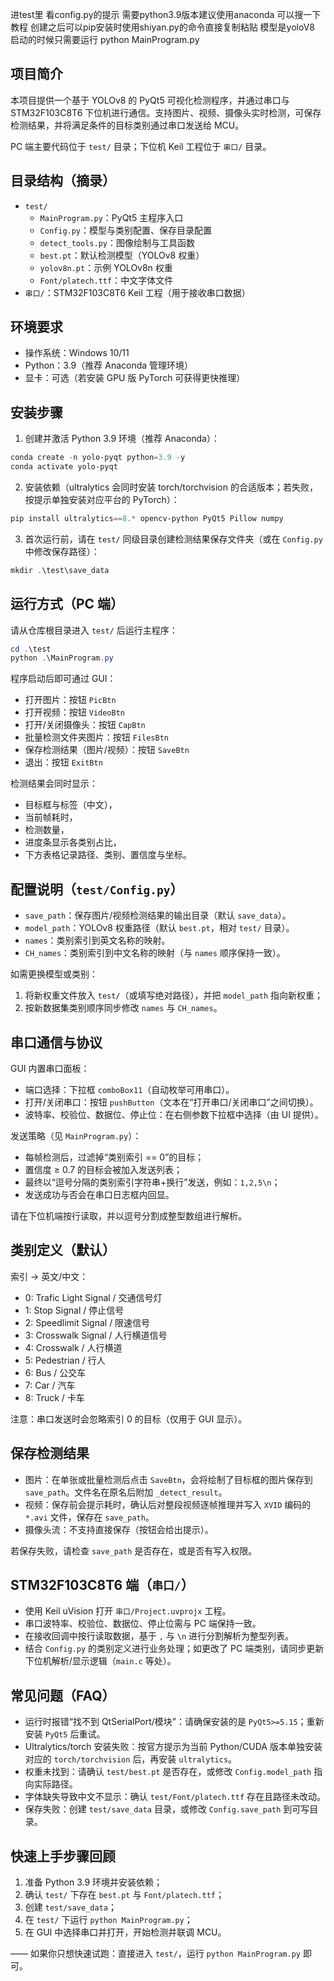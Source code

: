 进test里 看config.py的提示
需要python3.9版本建议使用anaconda
可以搜一下教程
创建之后可以pip安装时使用shiyan.py的命令直接复制粘贴
模型是yoloV8
启动的时候只需要运行 python MainProgram.py


## 项目简介

本项目提供一个基于 YOLOv8 的 PyQt5 可视化检测程序，并通过串口与 STM32F103C8T6 下位机进行通信。支持图片、视频、摄像头实时检测，可保存检测结果，并将满足条件的目标类别通过串口发送给 MCU。

PC 端主要代码位于 `test/` 目录；下位机 Keil 工程位于 `串口/` 目录。

## 目录结构（摘录）

- `test/`
	- `MainProgram.py`：PyQt5 主程序入口
	- `Config.py`：模型与类别配置、保存目录配置
	- `detect_tools.py`：图像绘制与工具函数
	- `best.pt`：默认检测模型（YOLOv8 权重）
	- `yolov8n.pt`：示例 YOLOv8n 权重
	- `Font/platech.ttf`：中文字体文件
- `串口/`：STM32F103C8T6 Keil 工程（用于接收串口数据）

## 环境要求

- 操作系统：Windows 10/11
- Python：3.9（推荐 Anaconda 管理环境）
- 显卡：可选（若安装 GPU 版 PyTorch 可获得更快推理）

## 安装步骤

1) 创建并激活 Python 3.9 环境（推荐 Anaconda）：

```powershell
conda create -n yolo-pyqt python=3.9 -y
conda activate yolo-pyqt
```

2) 安装依赖（ultralytics 会同时安装 torch/torchvision 的合适版本；若失败，按提示单独安装对应平台的 PyTorch）：

```powershell
pip install ultralytics==8.* opencv-python PyQt5 Pillow numpy
```

3) 首次运行前，请在 `test/` 同级目录创建检测结果保存文件夹（或在 `Config.py` 中修改保存路径）：

```powershell
mkdir .\test\save_data
```

## 运行方式（PC 端）

请从仓库根目录进入 `test/` 后运行主程序：

```powershell
cd .\test
python .\MainProgram.py
```

程序启动后即可通过 GUI：

- 打开图片：按钮 `PicBtn`
- 打开视频：按钮 `VideoBtn`
- 打开/关闭摄像头：按钮 `CapBtn`
- 批量检测文件夹图片：按钮 `FilesBtn`
- 保存检测结果（图片/视频）：按钮 `SaveBtn`
- 退出：按钮 `ExitBtn`

检测结果会同时显示：

- 目标框与标签（中文），
- 当前帧耗时，
- 检测数量，
- 进度条显示各类别占比，
- 下方表格记录路径、类别、置信度与坐标。

## 配置说明（`test/Config.py`）

- `save_path`：保存图片/视频检测结果的输出目录（默认 `save_data`）。
- `model_path`：YOLOv8 权重路径（默认 `best.pt`，相对 `test/` 目录）。
- `names`：类别索引到英文名称的映射。
- `CH_names`：类别索引到中文名称的映射（与 `names` 顺序保持一致）。

如需更换模型或类别：

1) 将新权重文件放入 `test/`（或填写绝对路径），并把 `model_path` 指向新权重；
2) 按新数据集类别顺序同步修改 `names` 与 `CH_names`。

## 串口通信与协议

GUI 内置串口面板：

- 端口选择：下拉框 `comboBox11`（自动枚举可用串口）。
- 打开/关闭串口：按钮 `pushButton`（文本在“打开串口/关闭串口”之间切换）。
- 波特率、校验位、数据位、停止位：在右侧参数下拉框中选择（由 UI 提供）。

发送策略（见 `MainProgram.py`）：

- 每帧检测后，过滤掉“类别索引 == 0”的目标；
- 置信度 ≥ 0.7 的目标会被加入发送列表；
- 最终以“逗号分隔的类别索引字符串+换行”发送，例如：`1,2,5\n`；
- 发送成功与否会在串口日志框内回显。

请在下位机端按行读取，并以逗号分割成整型数组进行解析。

## 类别定义（默认）

索引 → 英文/中文：

- 0: Trafic Light Signal / 交通信号灯
- 1: Stop Signal / 停止信号
- 2: Speedlimit Signal / 限速信号
- 3: Crosswalk Signal / 人行横道信号
- 4: Crosswalk / 人行横道
- 5: Pedestrian / 行人
- 6: Bus / 公交车
- 7: Car / 汽车
- 8: Truck / 卡车

注意：串口发送时会忽略索引 0 的目标（仅用于 GUI 显示）。

## 保存检测结果

- 图片：在单张或批量检测后点击 `SaveBtn`，会将绘制了目标框的图片保存到 `save_path`。文件名在原名后附加 `_detect_result`。
- 视频：保存前会提示耗时，确认后对整段视频逐帧推理并写入 `XVID` 编码的 `*.avi` 文件，保存在 `save_path`。
- 摄像头流：不支持直接保存（按钮会给出提示）。

若保存失败，请检查 `save_path` 是否存在，或是否有写入权限。

## STM32F103C8T6 端（`串口/`）

- 使用 Keil uVision 打开 `串口/Project.uvprojx` 工程。
- 串口波特率、校验位、数据位、停止位需与 PC 端保持一致。
- 在接收回调中按行读取数据，基于 `,` 与 `\n` 进行分割解析为整型列表。
- 结合 `Config.py` 的类别定义进行业务处理；如更改了 PC 端类别，请同步更新下位机解析/显示逻辑（`main.c` 等处）。

## 常见问题（FAQ）

- 运行时报错“找不到 QtSerialPort/模块”：请确保安装的是 `PyQt5>=5.15`；重新安装 `PyQt5` 后重试。
- Ultralytics/torch 安装失败：按官方提示为当前 Python/CUDA 版本单独安装对应的 `torch/torchvision` 后，再安装 `ultralytics`。
- 权重未找到：请确认 `test/best.pt` 是否存在，或修改 `Config.model_path` 指向实际路径。
- 字体缺失导致中文不显示：确认 `test/Font/platech.ttf` 存在且路径未改动。
- 保存失败：创建 `test/save_data` 目录，或修改 `Config.save_path` 到可写目录。

## 快速上手步骤回顾

1) 准备 Python 3.9 环境并安装依赖；
2) 确认 `test/` 下存在 `best.pt` 与 `Font/platech.ttf`；
3) 创建 `test/save_data`；
4) 在 `test/` 下运行 `python MainProgram.py`；
5) 在 GUI 中选择串口并打开，开始检测并联调 MCU。

—— 如果你只想快速试跑：直接进入 `test/`，运行 `python MainProgram.py` 即可。
